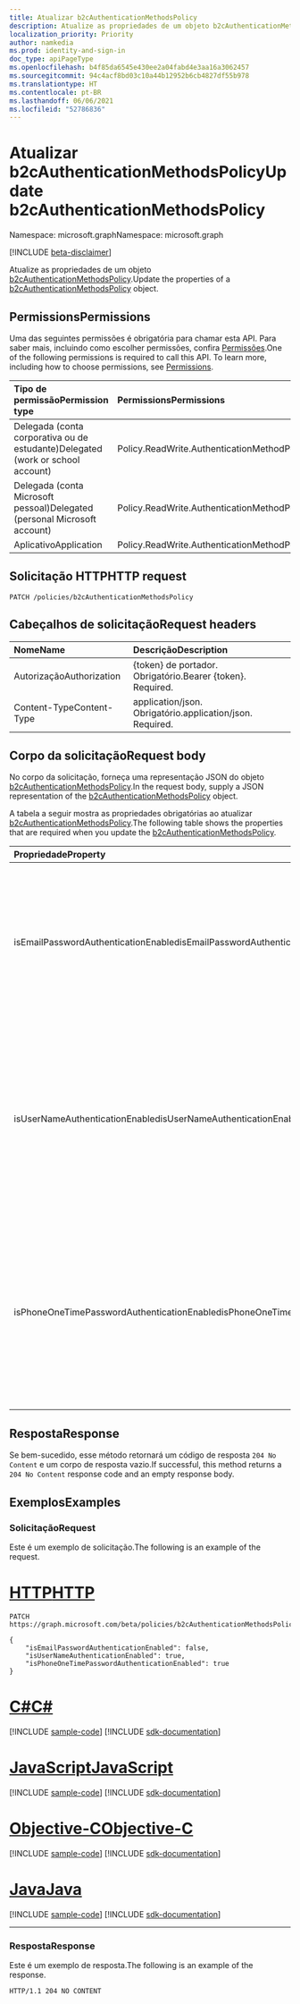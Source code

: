```yaml
---
title: Atualizar b2cAuthenticationMethodsPolicy
description: Atualize as propriedades de um objeto b2cAuthenticationMethodsPolicy.
localization_priority: Priority
author: namkedia
ms.prod: identity-and-sign-in
doc_type: apiPageType
ms.openlocfilehash: b4f85da6545e430ee2a04fabd4e3aa16a3062457
ms.sourcegitcommit: 94c4acf8bd03c10a44b12952b6cb4827df55b978
ms.translationtype: HT
ms.contentlocale: pt-BR
ms.lasthandoff: 06/06/2021
ms.locfileid: "52786836"
---
```

# <a name="update-b2cauthenticationmethodspolicy"></a><span data-ttu-id="ccd5d-103">Atualizar b2cAuthenticationMethodsPolicy</span><span class="sxs-lookup"><span data-stu-id="ccd5d-103">Update b2cAuthenticationMethodsPolicy</span></span>

<span data-ttu-id="ccd5d-104">Namespace: microsoft.graph</span><span class="sxs-lookup"><span data-stu-id="ccd5d-104">Namespace: microsoft.graph</span></span>

[!INCLUDE [beta-disclaimer](../../includes/beta-disclaimer.md)]

<span data-ttu-id="ccd5d-105">Atualize as propriedades de um objeto [b2cAuthenticationMethodsPolicy](../resources/b2cauthenticationmethodspolicy.md).</span><span class="sxs-lookup"><span data-stu-id="ccd5d-105">Update the properties of a [b2cAuthenticationMethodsPolicy](../resources/b2cauthenticationmethodspolicy.md) object.</span></span>

## <a name="permissions"></a><span data-ttu-id="ccd5d-106">Permissions</span><span class="sxs-lookup"><span data-stu-id="ccd5d-106">Permissions</span></span>

<span data-ttu-id="ccd5d-p101">Uma das seguintes permissões é obrigatória para chamar esta API. Para saber mais, incluindo como escolher permissões, confira [Permissões](/graph/permissions-reference).</span><span class="sxs-lookup"><span data-stu-id="ccd5d-p101">One of the following permissions is required to call this API. To learn more, including how to choose permissions, see [Permissions](/graph/permissions-reference).</span></span>

| <span data-ttu-id="ccd5d-109">Tipo de permissão</span><span class="sxs-lookup"><span data-stu-id="ccd5d-109">Permission type</span></span>                        | <span data-ttu-id="ccd5d-110">Permissions</span><span class="sxs-lookup"><span data-stu-id="ccd5d-110">Permissions</span></span>|
|:---------------------------------------|:---------------|
| <span data-ttu-id="ccd5d-111">Delegada (conta corporativa ou de estudante)</span><span class="sxs-lookup"><span data-stu-id="ccd5d-111">Delegated (work or school account)</span></span>     | <span data-ttu-id="ccd5d-112">Policy.ReadWrite.AuthenticationMethod</span><span class="sxs-lookup"><span data-stu-id="ccd5d-112">Policy.ReadWrite.AuthenticationMethod</span></span>|
| <span data-ttu-id="ccd5d-113">Delegada (conta Microsoft pessoal)</span><span class="sxs-lookup"><span data-stu-id="ccd5d-113">Delegated (personal Microsoft account)</span></span> | <span data-ttu-id="ccd5d-114">Policy.ReadWrite.AuthenticationMethod</span><span class="sxs-lookup"><span data-stu-id="ccd5d-114">Policy.ReadWrite.AuthenticationMethod</span></span>|
| <span data-ttu-id="ccd5d-115">Aplicativo</span><span class="sxs-lookup"><span data-stu-id="ccd5d-115">Application</span></span>                            | <span data-ttu-id="ccd5d-116">Policy.ReadWrite.AuthenticationMethod</span><span class="sxs-lookup"><span data-stu-id="ccd5d-116">Policy.ReadWrite.AuthenticationMethod</span></span>|

## <a name="http-request"></a><span data-ttu-id="ccd5d-117">Solicitação HTTP</span><span class="sxs-lookup"><span data-stu-id="ccd5d-117">HTTP request</span></span>

<!-- { "blockType": "ignored" } -->

```http
PATCH /policies/b2cAuthenticationMethodsPolicy
```

## <a name="request-headers"></a><span data-ttu-id="ccd5d-118">Cabeçalhos de solicitação</span><span class="sxs-lookup"><span data-stu-id="ccd5d-118">Request headers</span></span>

|<span data-ttu-id="ccd5d-119">Nome</span><span class="sxs-lookup"><span data-stu-id="ccd5d-119">Name</span></span>|<span data-ttu-id="ccd5d-120">Descrição</span><span class="sxs-lookup"><span data-stu-id="ccd5d-120">Description</span></span>|
|:---|:---|
|<span data-ttu-id="ccd5d-121">Autorização</span><span class="sxs-lookup"><span data-stu-id="ccd5d-121">Authorization</span></span>|<span data-ttu-id="ccd5d-p102">{token} de portador. Obrigatório.</span><span class="sxs-lookup"><span data-stu-id="ccd5d-p102">Bearer {token}. Required.</span></span>|
|<span data-ttu-id="ccd5d-124">Content-Type</span><span class="sxs-lookup"><span data-stu-id="ccd5d-124">Content-Type</span></span>|<span data-ttu-id="ccd5d-p103">application/json. Obrigatório.</span><span class="sxs-lookup"><span data-stu-id="ccd5d-p103">application/json. Required.</span></span>|

## <a name="request-body"></a><span data-ttu-id="ccd5d-127">Corpo da solicitação</span><span class="sxs-lookup"><span data-stu-id="ccd5d-127">Request body</span></span>

<span data-ttu-id="ccd5d-128">No corpo da solicitação, forneça uma representação JSON do objeto [b2cAuthenticationMethodsPolicy](../resources/b2cauthenticationmethodspolicy.md).</span><span class="sxs-lookup"><span data-stu-id="ccd5d-128">In the request body, supply a JSON representation of the [b2cAuthenticationMethodsPolicy](../resources/b2cauthenticationmethodspolicy.md) object.</span></span>

<span data-ttu-id="ccd5d-129">A tabela a seguir mostra as propriedades obrigatórias ao atualizar [b2cAuthenticationMethodsPolicy](../resources/b2cauthenticationmethodspolicy.md).</span><span class="sxs-lookup"><span data-stu-id="ccd5d-129">The following table shows the properties that are required when you update the [b2cAuthenticationMethodsPolicy](../resources/b2cauthenticationmethodspolicy.md).</span></span>

| <span data-ttu-id="ccd5d-130">Propriedade</span><span class="sxs-lookup"><span data-stu-id="ccd5d-130">Property</span></span>     | <span data-ttu-id="ccd5d-131">Tipo</span><span class="sxs-lookup"><span data-stu-id="ccd5d-131">Type</span></span>        | <span data-ttu-id="ccd5d-132">Descrição</span><span class="sxs-lookup"><span data-stu-id="ccd5d-132">Description</span></span> |
|:-------------|:------------|:------------|
|<span data-ttu-id="ccd5d-133">isEmailPasswordAuthenticationEnabled</span><span class="sxs-lookup"><span data-stu-id="ccd5d-133">isEmailPasswordAuthenticationEnabled</span></span>|<span data-ttu-id="ccd5d-134">Booliano</span><span class="sxs-lookup"><span data-stu-id="ccd5d-134">Boolean</span></span>|<span data-ttu-id="ccd5d-135">O administrador de locatário pode configurar contas locais usando o email se o método de autenticação de email e senha estiver habilitado.</span><span class="sxs-lookup"><span data-stu-id="ccd5d-135">The tenant admin can configure local accounts using email if the email and password authentication method is enabled.</span></span>|
|<span data-ttu-id="ccd5d-136">isUserNameAuthenticationEnabled</span><span class="sxs-lookup"><span data-stu-id="ccd5d-136">isUserNameAuthenticationEnabled</span></span>|<span data-ttu-id="ccd5d-137">Booliano</span><span class="sxs-lookup"><span data-stu-id="ccd5d-137">Boolean</span></span>|<span data-ttu-id="ccd5d-138">O administrador de locatários pode configurar contas locais usando o nome de usuário se o método de autenticação do nome de usuário e senha estiver habilitado.</span><span class="sxs-lookup"><span data-stu-id="ccd5d-138">The tenant admin can configure local accounts using username if the username and password authentication method is enabled.</span></span>|
|<span data-ttu-id="ccd5d-139">isPhoneOneTimePasswordAuthenticationEnabled</span><span class="sxs-lookup"><span data-stu-id="ccd5d-139">isPhoneOneTimePasswordAuthenticationEnabled</span></span>|<span data-ttu-id="ccd5d-140">Boolean</span><span class="sxs-lookup"><span data-stu-id="ccd5d-140">Boolean</span></span>|<span data-ttu-id="ccd5d-141">O administrador de locatários poderá configurar contas locais usando o número de telefone se o número de telefone e o método de autenticação de senha única estiver habilitado.</span><span class="sxs-lookup"><span data-stu-id="ccd5d-141">The tenant admin can configure local accounts using phone number if the phone number and one-time password authentication method is enabled.</span></span>|

## <a name="response"></a><span data-ttu-id="ccd5d-142">Resposta</span><span class="sxs-lookup"><span data-stu-id="ccd5d-142">Response</span></span>

<span data-ttu-id="ccd5d-143">Se bem-sucedido, esse método retornará um código de resposta `204 No Content` e um corpo de resposta vazio.</span><span class="sxs-lookup"><span data-stu-id="ccd5d-143">If successful, this method returns a `204 No Content` response code and an empty response body.</span></span>

## <a name="examples"></a><span data-ttu-id="ccd5d-144">Exemplos</span><span class="sxs-lookup"><span data-stu-id="ccd5d-144">Examples</span></span>

### <a name="request"></a><span data-ttu-id="ccd5d-145">Solicitação</span><span class="sxs-lookup"><span data-stu-id="ccd5d-145">Request</span></span>

<span data-ttu-id="ccd5d-146">Este é um exemplo de solicitação.</span><span class="sxs-lookup"><span data-stu-id="ccd5d-146">The following is an example of the request.</span></span>


# <a name="http"></a>[<span data-ttu-id="ccd5d-147">HTTP</span><span class="sxs-lookup"><span data-stu-id="ccd5d-147">HTTP</span></span>](#tab/http)
<!-- {
  "blockType": "request",
  "name": "patch_b2cauthenticationmethodspolicy"
}-->

```msgraph-interactive
PATCH https://graph.microsoft.com/beta/policies/b2cAuthenticationMethodsPolicy

{
    "isEmailPasswordAuthenticationEnabled": false,
    "isUserNameAuthenticationEnabled": true,
    "isPhoneOneTimePasswordAuthenticationEnabled": true
}
```
# <a name="c"></a>[<span data-ttu-id="ccd5d-148">C#</span><span class="sxs-lookup"><span data-stu-id="ccd5d-148">C#</span></span>](#tab/csharp)
[!INCLUDE [sample-code](../includes/snippets/csharp/patch-b2cauthenticationmethodspolicy-csharp-snippets.md)]
[!INCLUDE [sdk-documentation](../includes/snippets/snippets-sdk-documentation-link.md)]

# <a name="javascript"></a>[<span data-ttu-id="ccd5d-149">JavaScript</span><span class="sxs-lookup"><span data-stu-id="ccd5d-149">JavaScript</span></span>](#tab/javascript)
[!INCLUDE [sample-code](../includes/snippets/javascript/patch-b2cauthenticationmethodspolicy-javascript-snippets.md)]
[!INCLUDE [sdk-documentation](../includes/snippets/snippets-sdk-documentation-link.md)]

# <a name="objective-c"></a>[<span data-ttu-id="ccd5d-150">Objective-C</span><span class="sxs-lookup"><span data-stu-id="ccd5d-150">Objective-C</span></span>](#tab/objc)
[!INCLUDE [sample-code](../includes/snippets/objc/patch-b2cauthenticationmethodspolicy-objc-snippets.md)]
[!INCLUDE [sdk-documentation](../includes/snippets/snippets-sdk-documentation-link.md)]

# <a name="java"></a>[<span data-ttu-id="ccd5d-151">Java</span><span class="sxs-lookup"><span data-stu-id="ccd5d-151">Java</span></span>](#tab/java)
[!INCLUDE [sample-code](../includes/snippets/java/patch-b2cauthenticationmethodspolicy-java-snippets.md)]
[!INCLUDE [sdk-documentation](../includes/snippets/snippets-sdk-documentation-link.md)]

---


### <a name="response"></a><span data-ttu-id="ccd5d-152">Resposta</span><span class="sxs-lookup"><span data-stu-id="ccd5d-152">Response</span></span>

<span data-ttu-id="ccd5d-153">Este é um exemplo de resposta.</span><span class="sxs-lookup"><span data-stu-id="ccd5d-153">The following is an example of the response.</span></span>

<!-- {
  "blockType": "response"
} -->

```http
HTTP/1.1 204 NO CONTENT
```

<!-- uuid: 16cd6b66-4b1a-43a1-adaf-3a886856ed98
2019-02-04 14:57:30 UTC -->
<!-- {
  "type": "#page.annotation",
  "description": "Update b2cauthenticationmethodspolicy",
  "keywords": "",
  "section": "documentation",
  "tocPath": ""
}-->
